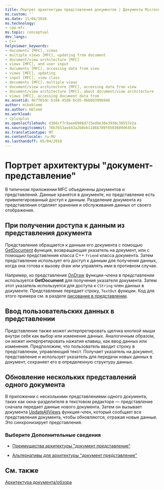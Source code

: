 ```yaml
---
title: Портрет архитектуры представления документов | Документы Microsoft
ms.custom: ''
ms.date: 11/04/2016
ms.technology:
- cpp-mfc
ms.topic: conceptual
dev_langs:
- C++
helpviewer_keywords:
- documents [MFC], views
- multiple views [MFC], updating from document
- document/view architecture [MFC]
- views [MFC], and user input
- documents [MFC], accessing data from view
- views [MFC], updating
- input [MFC], view class
- documents [MFC], multiple views
- document/view architecture [MFC], accessing data from view
- document/view architecture [MFC], about document/view architecture
- views [MFC], accessing document data from
ms.assetid: 4e7f65dc-b166-45d8-bcd5-9bb0d399b946
author: mikeblome
ms.author: mblome
ms.workload:
- cplusplus
ms.openlocfilehash: d366cf7c9aee6988d715edbe30e3938c30557e2a
ms.sourcegitcommit: 76b7653ae443a2b8eb1186b789f8503609d6453e
ms.translationtype: MT
ms.contentlocale: ru-RU
ms.lasthandoff: 05/04/2018
---
```

# <a name="a-portrait-of-the-documentview-architecture"></a>Портрет архитектуры "документ-представление"
В типичном приложении MFC объединены документов и представлений. Данные хранятся в документе, но представление есть привилегированный доступ к данным. Разделение документа из представления отделяет хранения и обслуживания данных от своего отображения.  
  
## <a name="gaining-access-to-document-data-from-the-view"></a>При получении доступа к данным из представления документа  
 Представление обращается к данным его документа с помощью [GetDocument](../mfc/reference/cview-class.md#getdocument) функция, возвращающая указатель на документ, или с помощью представления класса C++ `friend` класса документа. Затем представление использует его доступ к данным для получения данных, когда она готова к вызову draw или управлять ими в противном случае.  
  
 Например, из представления [OnDraw](../mfc/reference/cview-class.md#ondraw) функции-члена в представлении используется **GetDocument** для получения указателя документа. Затем этот указатель используется для доступа к `CString` член данных в документе. Представление передает строку, `TextOut` функции. Код для этого примера см. в разделе [рисование в представлении](../mfc/drawing-in-a-view.md).  
  
## <a name="user-input-to-the-view"></a>Ввод пользовательских данных в представлении  
 Представление также может интерпретировать щелчка кнопкой мыши внутри себя как выбор или изменение данных. Аналогичным образом, он может интерпретировать нажатия клавиш, как ввод данных или изменения. Предположим, что пользователь вводит строку в представлении, управляющий текст. Получает указатель на документ, представление и использует указатель для передачи новых данных в документ, сохраняет его в определенную структуру данных.  
  
## <a name="updating-multiple-views-of-the-same-document"></a>Обновление нескольких представлений одного документа  
 В приложении с несколькими представлениями одного документа, таких как окна-разделителя в текстовом редакторе — представление сначала передает данные нового документа. Затем он вызывает документа [UpdateAllViews](../mfc/reference/cdocument-class.md#updateallviews) функция-член, который сообщает все представления документа, чтобы обновляются, отражая новые данные. Это синхронизирует представления.  
  
### <a name="what-do-you-want-to-know-more-about"></a>Выберите Дополнительные сведения  
  
-   [Преимущества архитектуры "документ представление"](../mfc/advantages-of-the-document-view-architecture.md)  
  
-   [Альтернативы для архитектуры "документ представление"](../mfc/alternatives-to-the-document-view-architecture.md)  
  
## <a name="see-also"></a>См. также  
 [Архитектура документа/обзора](../mfc/document-view-architecture.md)

